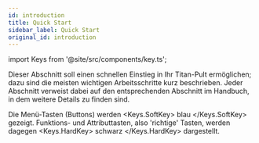 ```yaml
---
id: introduction
title: Quick Start
sidebar_label: Quick Start
original_id: introduction
---
```


import Keys from '@site/src/components/key.ts';

Dieser Abschnitt soll einen schnellen Einstieg in Ihr Titan-Pult
ermöglichen; dazu sind die meisten wichtigen Arbeitsschritte kurz
beschrieben. Jeder Abschnitt verweist dabei auf den entsprechenden
Abschnitt im Handbuch, in dem weitere Details zu finden sind.

Die Menü-Tasten (Buttons) werden <Keys.SoftKey>  blau  </Keys.SoftKey> gezeigt. Funktions- und
Attributtasten, also 'richtige' Tasten, werden dagegen <Keys.HardKey> schwarz </Keys.HardKey> dargestellt.
